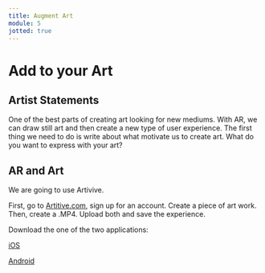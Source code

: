 ```yaml
---
title: Augment Art
module: 5
jotted: true
---
```


# Add to your Art

## Artist Statements

One of the best parts of creating art looking for new mediums.  With AR, we can draw still art and then create a new type of user experience.  The first thing we need to do is write about what motivate us to create art.  What do you want to express with your art?

## AR and Art

We are going to use Artivive.

First, go to <a href="https://artivive.com/" target="_blank">Artitive.com</a>, sign up for an account.  Create a piece of art work.  Then, create a .MP4.  Upload both and save the experience.

Download the one of the two applications:

<a href="https://apps.apple.com/us/app/artivive/id1188737494" target="_blank">iOS</a>

<a href="https://play.google.com/store/apps/details?id=com.artivive&hl=en_US" target="_blank">Android</a>